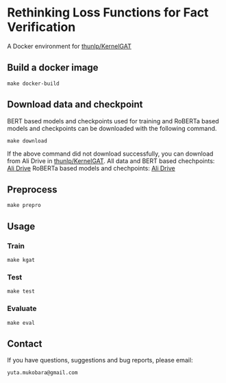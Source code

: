 # Rethinking Loss Functions for Fact Verification


A Docker environment for [thunlp/KernelGAT](https://github.com/thunlp/KernelGAT)


## Build a docker image
```
make docker-build
```


## Download data and checkpoint

BERT based models and checkpoints used for training and RoBERTa based models and checkpoints can be downloaded with the following command.

```
make download
```
If the above command did not download successfully, you can download from Ali Drive in [thunlp/KernelGAT](https://github.com/thunlp/KernelGAT).
All data and BERT based chechpoints: [Ali Drive](https://thunlp.oss-cn-qingdao.aliyuncs.com/KernelGAT/FEVER/KernelGAT.zip)
RoBERTa based models and chechpoints: [Ali Drive](https://thunlp.oss-cn-qingdao.aliyuncs.com/KernelGAT/FEVER/KernelGAT_roberta_large.zip)


## Preprocess
```
make prepro
```


## Usage

### Train
```
make kgat
```

### Test
```
make test
```

### Evaluate
```
make eval
```

## Contact
If you have questions, suggestions and bug reports, please email:
```
yuta.mukobara@gmail.com
```
